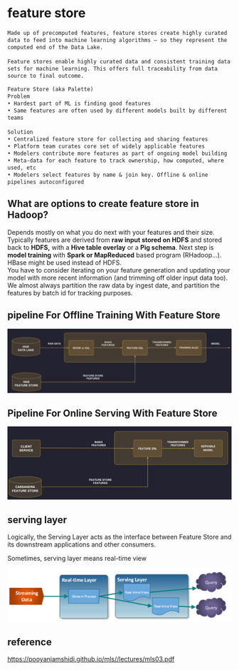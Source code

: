 

# feature store   

```
Made up of precomputed features, feature stores create highly curated data to feed into machine learning algorithms — so they represent the computed end of the Data Lake.

Feature stores enable highly curated data and consistent training data sets for machine learning. This offers full traceability from data source to final outcome.
```

```
Feature Store (aka Palette)
Problem
• Hardest part of ML is finding good features
• Same features are often used by different models built by different teams

Solution
• Centralized feature store for collecting and sharing features
• Platform team curates core set of widely applicable features
• Modelers contribute more features as part of ongoing model building
• Meta-data for each feature to track ownership, how computed, where used, etc
• Modelers select features by name & join key. Offline & online pipelines autoconfigured
```

## What are options to create feature store in Hadoop?   

Depends mostly on what you do next with your features and their size.   
Typically features are derived from **raw input stored on HDFS** and stored back to **HDFS,** with a **Hive table overlay** or a **Pig schema**. Next step is **model training** with **Spark or MapReduced** based program (RHadoop...). HBase might be used instead of HDFS.   
You have to consider iterating on your feature generation and updating your model with more recent information (and trimming off older input data too). We almost always partition the raw data by ingest date, and partition the features by batch id for tracking purposes.

## pipeline For Offline Training With Feature Store   

![pipelineForOfflineTrainingWithFeatureStore](./pics/pipelineForOfflineTrainingWithFeatureStore.PNG)


## Pipeline For Online Serving With Feature Store   

![PipelineForOnlineServingWithFeatureStore](./pics/PipelineForOnlineServingWithFeatureStore.PNG)



## serving layer   

Logically, the Serving Layer acts as the interface between Feature Store and its downstream applications and other consumers.   

Sometimes, serving layer means real-time view

![servingLayer](./pics/servingLayer.PNG)

## reference   

https://pooyanjamshidi.github.io/mls//lectures/mls03.pdf
